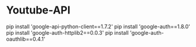 # Youtube-API
pip install 'google-api-python-client==1.7.2'
pip install 'google-auth==1.8.0'
pip install 'google-auth-httplib2==0.0.3'
pip install 'google-auth-oauthlib==0.4.1'
